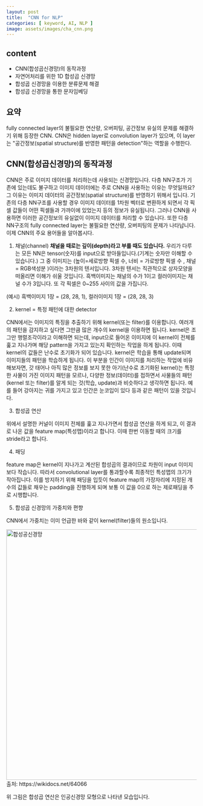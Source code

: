 ```yaml
---
layout: post
title:  "CNN for NLP"
categories: [ keyword, AI, NLP ]
image: assets/images/cha_cnn.png
---
```


## content

- CNN(합성곱신경망)의 동작과정
- 자연어처리를 위한 1D 합성곱 신경망
- 합성곱 신경망을 이용한 분류문제 해결
- 합성곱 신경망을 통한 문자임베딩

## 요약

fully connected layer의 불필요한 연산량, 오버피팅, 공간정보 유실의 문제를 해결하기 위해 등장한 CNN.
CNN은 hidden layer로 convolution layer가 있으며, 이 layer는 "공간정보(spatial structure)를 반영한 패턴을 detection"하는 역할을 수행한다.

## CNN(합성곱신경망)의 동작과정

CNN은 주로 이미지 데이터를 처리하는데 사용되는 신경망입니다.
다층 NN구조가 기존에 있는데도 불구하고 이미지 데이터에는 주로 CNN을 사용하는 이유는 무엇일까요? 
그 이유는 이미지 데이터의 공간정보(spatial structure)를 반영하기 위해서 입니다.
기존의 다층 NN구조를 사용할 경우 이미지 데이터를 1차원 벡터로 변환하게 되면서 각 픽셀 값들이 어떤 픽셀들과 가까이에 있었는지 등의 정보가 유실됩니다. 그러나 CNN을 사용하면 이러한 공간정보의 유실없이 이미지 데이터를 처리할 수 있습니다.
또한 다층 NN구조의 fully connected layer는 불필요한 연산량, 오버피팅의 문제가 나타납니다.
이제 CNN의 주요 용어들을 알아봅시다.

1. 채널(channel)
**채널을 때로는 깊이(depth)라고 부를 때도 있습니다.**
우리가 다루는 모든 NN은 tensor(숫자)를 input으로 받아들입니다.(기계는 숫자만 이해할 수 있습니다.)
그 중 이미지는 (높이=세로방향 픽셀 수, 너비 = 가로방향 픽셀 수 , 채널 = RGB색성분 )이라는 3차원의 텐서입니다.
3차원 텐서는 직관적으로 상자모양을 떠올리면 이해가 쉬울 것입니다.
흑백이미지는 채널의 수가 1이고 컬러이미지는 채널 수가 3입니다.
또 각 픽셀은 0~255 사이의 값을 가집니다.

(예시) 흑백이미지 1장  = (28, 28, 1), 컬러이미지 1장  = (28, 28, 3)

2. kernel = 특정 패턴에 대한 detector 

CNN에서는 이미지의 특징을 추출하기 위해 kernel(또는 filter)를 이용합니다.
여러개의 패턴을 감지하고 싶다면 그만큼 많은 개수의 kernel을 이용하면 됩니다.
kernel은 조그만 행렬조각이라고 이해하면 되는데, input으로 들어온 이미지에 이 kernel이 전체를 훑고 지나가며 해당 pattern을 가지고 있는지 확인하는 작업을 하게 됩니다.
이때 kernel의 값들은 난수로 초기화가 되어 있습니다. kernel은 학습을 통해 update되며 이미지들의 패턴을 학습하게 됩니다.
이 부분을 인간이 이미지를 처리하는 작업에 비유해보자면, 갓 태어나 아직 많은 정보를 보지 못한 아기(난수로 초기화된 kernel)는 특정한 사물이 가진 이미지 패턴을 모르나, 다양한 정보(데이터)를 접하면서 사물들의 패턴(kernel 또는 filter)를 알게 되는 것(학습, update)과 비슷하다고 생각하면 됩니다. 
예를 들어 강아지는 귀를 가지고 있고 인간은 눈코입이 있다 등과 같은 패턴이 있을 것입니다.

3. 합성곱 연산

위에서 설명한 커널이 이미지 전체를 훑고 지나가면서 합성곱 연산을 하게 되고, 이 결과로 나온 값을 feature map(특성맵)이라고 합니다.
이때 한번 이동할 때의 크기를 stride라고 합니다.

4. 패딩

feature map은 kernel이 지나가고 계산된 합성곱의 결과이므로 차원이 input 이미지보다 작습니다.
따라서 convolutional layer를 통과할수록 최종적인 특성맵의 크기가 작아집니다. 이를 방지하기 위해 패딩을 입듯이 feature map의 가장자리에 지정된 개수의 값들로 채우는 padding을 진행하게 되며 보통 이 값을 0으로 하는 제로패딩을 주로 시행합니다.

5. 합성곱 신경망의 가중치와 편향

CNN에서 가중치는 이미 언급한 바와 같이 kernel(filter)들의 원소입니다.

<img width="662" alt="합성공신경망" src="https://user-images.githubusercontent.com/85322951/190055686-319fceb0-fc50-4f23-b9aa-396ca65324f3.png">
출처: https://wikidocs.net/64066

위 그림은 합성곱 연산은 인공신경망 모형으로 나타낸 모습입니다.



